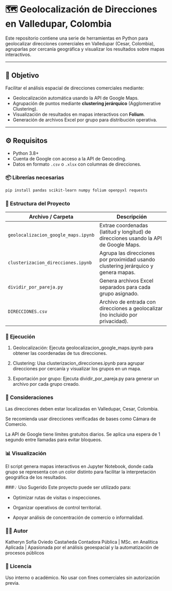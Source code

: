 # 🗺️ Geolocalización de Direcciones en Valledupar, Colombia

Este repositorio contiene una serie de herramientas en Python para geolocalizar direcciones comerciales en Valledupar (Cesar, Colombia), agruparlas por cercanía geográfica y visualizar los resultados sobre mapas interactivos.

---

## 📌 Objetivo

Facilitar el análisis espacial de direcciones comerciales mediante:

- Geolocalización automática usando la API de Google Maps.
- Agrupación de puntos mediante **clustering jerárquico** (Agglomerative Clustering).
- Visualización de resultados en mapas interactivos con **Folium**.
- Generación de archivos Excel por grupo para distribución operativa.

---

## ⚙️ Requisitos

- Python 3.8+
- Cuenta de Google con acceso a la API de Geocoding.
- Datos en formato `.csv` o `.xlsx` con columnas de direcciones.

### 📦 Librerías necesarias

```bash
pip install pandas scikit-learn numpy folium openpyxl requests
```

### 🧭 Estructura del Proyecto


| Archivo / Carpeta                   | Descripción                                                                          |
| ----------------------------------- | ------------------------------------------------------------------------------------ |
| `geolocalizacion_google_maps.ipynb` | Extrae coordenadas (latitud y longitud) de direcciones usando la API de Google Maps. |
| `clusterizacion_direcciones.ipynb`  | Agrupa las direcciones por proximidad usando clustering jerárquico y genera mapas.   |
| `dividir_por_pareja.py`             | Genera archivos Excel separados para cada grupo asignado.                            |
| `DIRECCIONES.csv`                   | Archivo de entrada con direcciones a geolocalizar (no incluido por privacidad).      |

### 🧪 Ejecución
1. Geolocalización:
Ejecuta geolocalizacion_google_maps.ipynb para obtener las coordenadas de tus direcciones.

2. Clustering:
Usa clusterizacion_direcciones.ipynb para agrupar direcciones por cercanía y visualizar los grupos en un mapa.

3. Exportación por grupo:
Ejecuta dividir_por_pareja.py para generar un archivo por cada grupo creado.

### 📍 Consideraciones
Las direcciones deben estar localizadas en Valledupar, Cesar, Colombia.

Se recomienda usar direcciones verificadas de bases como Cámara de Comercio.

La API de Google tiene límites gratuitos diarios. Se aplica una espera de 1 segundo entre llamadas para evitar bloqueos.

### 📊 Visualización
El script genera mapas interactivos en Jupyter Notebook, donde cada grupo se representa con un color distinto para facilitar la interpretación geográfica de los resultados.

###💡 Uso Sugerido
Este proyecto puede ser utilizado para:

* Optimizar rutas de visitas o inspecciones.

* Organizar operativos de control territorial.

* Apoyar análisis de concentración de comercio o informalidad.

### 👩‍💻 Autor
Katheryn Sofía Oviedo Castañeda
Contadora Pública | MSc. en Analítica Aplicada | Apasionada por el análisis geoespacial y la automatización de procesos públicos

### 📄 Licencia
Uso interno o académico. No usar con fines comerciales sin autorización previa.


